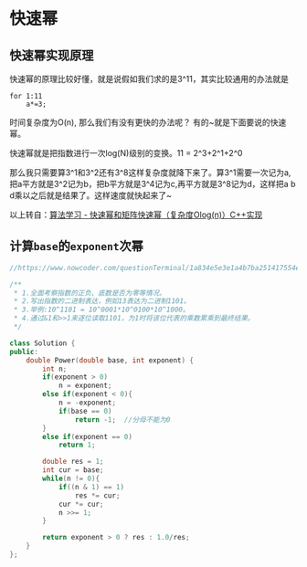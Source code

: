 # 快速幂

## 快速幂实现原理

快速幂的原理比较好懂，就是说假如我们求的是3^11，其实比较通用的办法就是

    for 1:11
        a*=3;

时间复杂度为O(n), 那么我们有没有更快的办法呢？ 有的~就是下面要说的快速幂。

快速幂就是把指数进行一次log(N)级别的变换。11 = 2^3+2^1+2^0

那么我只需要算3^1和3^2还有3^8这样复杂度就降下来了。算3^1需要一次记为a,把a平方就是3^2记为b，把b平方就是3^4记为c,再平方就是3^8记为d，这样把a b d乘以之后就是结果了。这样速度就快起来了~

以上转自：[算法学习 - 快速幂和矩阵快速幂（复杂度Olog(n)）C++实现](https://blog.csdn.net/alps1992/article/details/42131581)

## 计算`base`的`exponent`次幂

```cpp
//https://www.nowcoder.com/questionTerminal/1a834e5e3e1a4b7ba251417554e07c00

/**
 * 1.全面考察指数的正负、底数是否为零等情况。
 * 2.写出指数的二进制表达，例如13表达为二进制1101。
 * 3.举例:10^1101 = 10^0001*10^0100*10^1000。
 * 4.通过&1和>>1来逐位读取1101，为1时将该位代表的乘数累乘到最终结果。
 */

class Solution {
public:
    double Power(double base, int exponent) {
        int n;
        if(exponent > 0)
            n = exponent;
        else if(exponent < 0){
            n = -exponent;
            if(base == 0)
                return -1;  //分母不能为0
        }
        else if(exponent == 0)
            return 1;

        double res = 1;
        int cur = base;
        while(n != 0){
            if((n & 1) == 1)
                res *= cur;
            cur *= cur;
            n >>= 1;
        }

        return exponent > 0 ? res : 1.0/res;
    }
};
```
